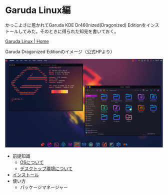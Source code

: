 # Garuda Linux編

かっこよさに惹かれてGaruda KDE Dr460nized(Dragonized) Editionをインストールしてみた。そのときに得られた知見を書いておく。

[Garuda Linux \| Home](https://garudalinux.org/)

Garuda Dragonized Editionのイメージ（公式HPより）

![Garuda Linux Dragonized](image/index/garuda-dr460nized.webp)

* 前提知識
  * [OSについて](intro_aboutOS.html)
  * [デスクトップ環境について](intro_aboutDE.html)
* [インストール](install.html)
* 使い方
  * パッケージマネージャー

